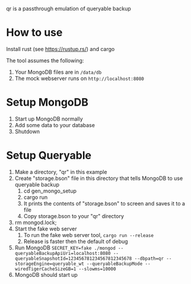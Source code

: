 qr is a passthrough emulation of queryable backup

# How to use

Install rust (see https://rustup.rs/) and cargo

The tool assumes the following:
1. Your MongoDB files are in `/data/db`
2. The mock webserver runs on `http://localhost:8080`

# Setup MongoDB
1. Start up MongoDB normally
2. Add some data to your database
3. Shutdown


# Setup Queryable
1. Make a directory, "qr" in this example
2. Create "storage.bson" file in this directory that tells MongoDB to use queryable backup
   1. cd gen_mongo_setup
   2. cargo run
   3. It prints the contents of "storage.bson" to screen and saves it to a file
   4. Copy storage.bson to your "qr" directory
3. rm mongod.lock;
4. Start the fake web server
   1. To run the fake web server tool, `cargo run --release`
   2. Release is faster then the default of debug
5. Run MongoDB
`SECRET_KEY=fake ./mongod --queryableBackupApiUri=localhost:8080 --queryableSnapshotId=123456781234567812345678 --dbpath=qr --storageEngine=queryable_wt --queryableBackupMode --wiredTigerCacheSizeGB=1 --slowms=10000`
6. MongoDB should start up
